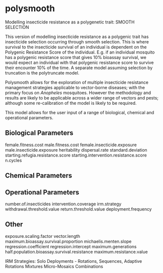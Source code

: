 # polysmooth
Modelling insecticide resistance as a polygenetic trait: SMOOTH SELECTION

This version of modelling insecticide resistance as a polygenic trait has insecticide selection occurring through smooth selection. This is where survival to the insecticide survival of an individual is dependent on the Polygenic Resistance Score of the individual. E.g. if an individual mosquito has a polygenic resistance score that gives 10% bioassay survival, we would expect an individual with that polygenic resistance score to survive their encounter 10% of the time. A separate model assuming selection by truncation is the polytruncate model.


Polysmooth allows for the exploration of multiple insecticide resistance management strategies applicable to vector-borne diseases; with the primary focus on _Anopheles_ mosquitoes. However the methodology and results are likely to be applicable across a wider range of vectors and pests; although some re-calibration of the model is likely to be required. 

This model allows for the user input of a range of biological, chemical and operational parameters.

## Biological Parameters
female.fitness.cost
male.fitness.cost
female.insecticide.exposure
male.insecticide.exposure
heritability
dispersal.rate
standard.deviation
starting.refugia.resistance.score
starting.intervention.resistance.score
n.cycles 

## Chemical Parameters

## Operational Parameters
number.of.insecticides
intervention.coverage
irm.strategy 
withdrawal.threshold.value 
return.threshold.value 
deployment.frequency

## Other
exposure.scaling.factor 
vector.length                               
maximum.bioassay.survival.proportion
michaelis.menten.slope
regression.coefficient
regression.intercept
maximum.generations 
half.population.bioassay.survival.resistance 
maximum.resistance.value
                          
IRM Strategies:
Solo Deployments - Rotations, Sequences, Adaptive Rotations
Mixtures
Micro-Mosaics
Combinations
